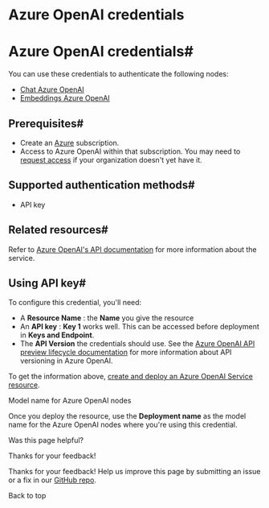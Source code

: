 # Azure OpenAI credentials

[ ](https://github.com/n8n-io/n8n-docs/edit/main/docs/integrations/builtin/credentials/azureopenai.md "Edit this page")

# Azure OpenAI credentials#

You can use these credentials to authenticate the following nodes:

  * [Chat Azure OpenAI](../../cluster-nodes/sub-nodes/n8n-nodes-langchain.lmchatazureopenai/)
  * [Embeddings Azure OpenAI](../../cluster-nodes/sub-nodes/n8n-nodes-langchain.embeddingsazureopenai/)



## Prerequisites#

  * Create an [Azure](https://azure.microsoft.com) subscription.
  * Access to Azure OpenAI within that subscription. You may need to [request access](https://aka.ms/oai/access) if your organization doesn't yet have it.



## Supported authentication methods#

  * API key



## Related resources#

Refer to [Azure OpenAI's API documentation](https://learn.microsoft.com/en-us/azure/ai-services/openai/reference) for more information about the service.

## Using API key#

To configure this credential, you'll need:

  * A **Resource Name** : the **Name** you give the resource
  * An **API key** : **Key 1** works well. This can be accessed before deployment in **Keys and Endpoint**.
  * The **API Version** the credentials should use. See the [Azure OpenAI API preview lifecycle documentation](https://learn.microsoft.com/en-us/azure/ai-services/openai/api-version-deprecation) for more information about API versioning in Azure OpenAI.



To get the information above, [create and deploy an Azure OpenAI Service resource](https://learn.microsoft.com/en-us/azure/ai-services/openai/how-to/create-resource).

Model name for Azure OpenAI nodes

Once you deploy the resource, use the **Deployment name** as the model name for the Azure OpenAI nodes where you're using this credential.

Was this page helpful? 

Thanks for your feedback! 

Thanks for your feedback! Help us improve this page by submitting an issue or a fix in our [GitHub repo](https://github.com/n8n-io/n8n-docs). 

Back to top 
